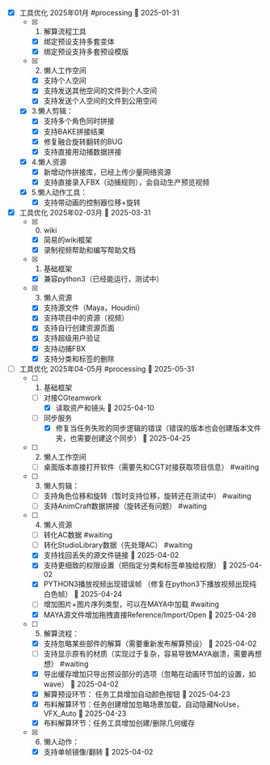 - [x] 工具优化 2025年01月 #processing 📅 2025-01-31
	- [x] 1. 解算流程工具
		- [x] 绑定预设支持多套变体
		- [x] 绑定预设支持多套预设模版
	- [x] 2. 懒人工作空间
		- [x] 支持个人空间
		- [x] 支持发送其他空间的文件到个人空间
		- [x] 支持发送个人空间的文件到公用空间
	- [x] 3.懒人剪辑：
		- [x] 支持多个角色同时拼接
		- [x] 支持BAKE拼接结果
		- [x] 修复融合旋转翻转的BUG
		- [x] 支持直接用动捕数据拼接
	- [x] 4.懒人资源
		- [x] 新增动作拼接库，已经上传少量网络资源
		- [x] 支持直接录入FBX（动捕规则），会自动生产预览视频
	- [x] 5.懒人动作工具：
		- [x] 支持带动画的控制器位移+旋转

- [x] 工具优化 2025年02-03月 📅 2025-03-31
	- [x]  0. wiki
		- [x] 简易的wiki框架
		- [x] 录制视频帮助和编写帮助文档
	- [x] 1. 基础框架
		- [x] 兼容python3（已经能运行，测试中）
	- [x] 3. 懒人资源
		- [x] 支持源文件（Maya，Houdini）
		- [x] 支持项目中的资源（视频）
		- [x] 支持自行创建资源页面
		- [x] 支持超级用户验证
		- [x] 支持动捕FBX
		- [x] 支持分类和标签的删除

- [ ] 工具优化 2025年04-05月 #processing 📅 2025-05-31
	- [ ] 1. 基础框架
		- [ ] 对接CGteamwork
			- [x] 读取资产和镜头  📅 2025-04-10 
		- [ ] 同步服务
			- [x] 修复当任务失败的同步逻辑的错误（错误的版本也会创建版本文件夹，也需要创建这个同步） 📅 2025-04-25
	- [ ] 2. 懒人工作空间
		- [ ] 桌面版本直接打开软件（需要先和CGT对接获取项目信息） #waiting
	- [ ] 3. 懒人剪辑：
		- [ ] 支持角色位移和旋转（暂时支持位移，旋转还在测试中） #waiting
		- [ ] 支持AnimCraft数据拼接（旋转还有问题） #waiting 
	- [ ] 4. 懒人资源
		- [ ] 转化AC数据 #waiting
		- [ ] 转化StudioLibrary数据（先处理AC） #waiting
		- [x] 支持找回丢失的源文件链接 📅 2025-04-02 
		- [x] 支持更细致的权限设置（把指定分类和标签单独给权限） 📅 2025-04-02 
		- [x] PYTHON3播放视频出现错误帧 （修复在python3下播放视频出现纯白色帧） 📅 2025-04-24
		- [ ] 增加图片+图片序列类型，可以在MAYA中加载 #waiting 
		- [x] MAYA源文件增加拖拽直接Reference/Import/Open 📅 2025-04-28
	
	- [ ] 5. 解算流程：
		- [x] 支持忽略某些部件的解算（需要重新发布解算预设） 📅 2025-04-02 
		- [ ] 支持显示原有的材质（实现过于复杂，容易导致MAYA崩溃，需要再想想） #waiting
		- [x] 导出缓存增加只导出预设部分的选项（忽略在动画环节加的设置，如wave）  📅 2025-04-02 
		- [x] 解算预设环节： 任务工具增加自动颜色按钮 📅 2025-04-23
		- [x] 布料解算环节：任务创建增加忽略场景加载，自动隐藏NoUse， VFX_Auto 📅 2025-04-23
		- [x] 布料解算环节：任务工具增加创建/删除几何缓存
	- [x] 6. 懒人动作：
		- [x] 支持单帧镜像/翻转 📅 2025-04-02 
